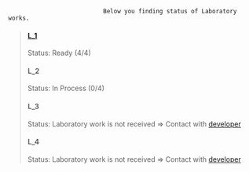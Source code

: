                                Below you finding status of Laboratory works.
> ####  [L_1](https://github.com/maxfps11/Teaching/tree/master/Laboratory%20works/L_1)
>   Status: Ready (4/4)
> ####  L_2
>   Status: In Process (0/4)
> ####  L_3
>   Status: Laboratory work is not received => Contact with [developer](https://vk.com/id504509606)
> ####  L_4
>   Status: Laboratory work is not received => Contact with [developer](https://vk.com/id504509606)
